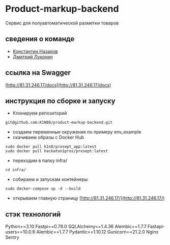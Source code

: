 # Product-markup-backend

Сервис для полуавтоматической разметки товаров

## сведения о команде

- [Константин Назаров](https://github.com/K1N88)
- [Дмитрий Луконин](https://github.com/LukoninDmitryPy)

## ссылка на Swagger

[http://81.31.246.17/docs](http://81.31.246.17/docs)

## инструкция по сборке и запуску

- Клонируем репозиторий
```
git@github.com:K1N88/product-markup-backend.git
```
- создаем переменные окружения по примеру env_example
- скачиваем образы с Docker Hub
```
sudo docker pull k1n8/prosept_app:latest
sudo docker pull hackaton1pros/prosept:latest
```
- переходим в папку infra/
```
cd infra/
```
- собираем и запускам контейнеры
```
sudo docker-compose up -d --build
```
- открываем главную страницу [http://81.31.246.17/](http://81.31.246.17/)

## стэк технологий

Python==3.10
Fastpi==0.78.0
SQLAlchemy==1.4.36
Alembic==1.7.7
Fastapi-users==10.0.6
Alembic==1.7.7
Pydantic==1.10.12
Gunicorn==21.2.0
Nginx
Sentry
